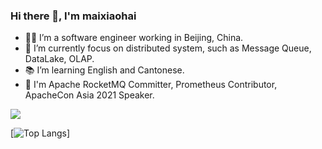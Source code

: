 ### Hi there 👋, I'm maixiaohai



- 👨‍💻 I’m a software engineer working in Beijing, China.
- 🌱 I’m currently focus on distributed system, such as Message Queue, DataLake, OLAP.
- 📚 I’m learning English and Cantonese.
- 🔭 I'm Apache RocketMQ Committer, Prometheus Contributor, ApacheCon Asia 2021 Speaker.

![](https://github-readme-stats.vercel.app/api?username=maixiaohai&theme=buefy&show_icons=true)
    
[![Top Langs](https://github-readme-stats.vercel.app/api/top-langs/?username=maixiaohai&layout=compact&theme=buefy&langs_count=10&hide=html,javascript,css,freemarker)]
